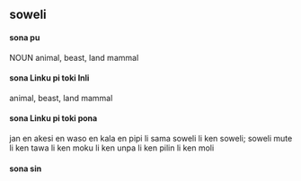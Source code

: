 ## soweli

#### sona pu

NOUN animal, beast, land mammal

#### sona Linku pi toki Inli

animal, beast, land mammal

#### sona Linku pi toki pona

jan en akesi en waso en kala en pipi li sama soweli li ken soweli; soweli mute li ken tawa li ken moku li ken unpa li ken pilin li ken moli

#### sona sin

